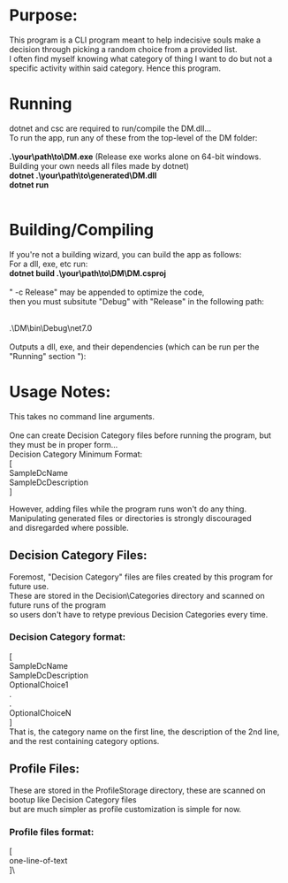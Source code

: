 # Purpose:
This program is a CLI program meant to help indecisive souls make a decision through picking a random choice from a provided list.\
I often find myself knowing what category of thing I want to do but not a specific activity within said category. Hence this program.

# Running
dotnet and csc are required to run/compile the DM.dll...\
To run the app, run any of these from the top-level of the DM folder:
<br><br>
**.\your\path\to\DM.exe** (Release exe works alone on 64-bit windows. Building your own needs all files made by dotnet)
<br>
**dotnet .\your\path\to\generated\DM.dll**
<br>
**dotnet run**
<br><br>
# Building/Compiling
If you're not a building wizard, you can build the app as follows:
<br>
For a dll, exe, etc run:\
**dotnet build .\your\path\to\DM\DM.csproj**
<br><br>
" -c Release" may be appended to optimize the code,\
then you must subsitute "Debug" with "Release" in the following path:
<br><br>

.\DM\bin\Debug\net7.0
<br><br>
Outputs a dll, exe, and their dependencies (which can be run per the "Running" section "):
<br>

# Usage Notes:
This takes no command line arguments.\
<br>
One can create Decision Category files before running the program, but they must be in proper form...\
Decision Category Minimum Format:\
[\
SampleDcName \
SampleDcDescription\
]

However, adding files while the program runs won't do any thing. Manipulating generated files or directories is strongly discouraged\
and disregarded where possible.

## Decision Category Files:
Foremost, "Decision Category" files are files created by this program for future use.\
These are stored in the Decision\Categories directory and scanned on future runs of the program\
so users don't have to retype previous Decision Categories every time.

### Decision Category format:
[\
SampleDcName\
SampleDcDescription\
OptionalChoice1\
.\
.\
OptionalChoiceN\
]\
That is, the category name on the first line, the description of the 2nd line, and the rest containing category options.

## Profile Files:
These are stored in the ProfileStorage directory, these are scanned on bootup like Decision Category files\
but are much simpler as profile customization is simple for now.

### Profile files format:
[\
    one-line-of-text\
]\
